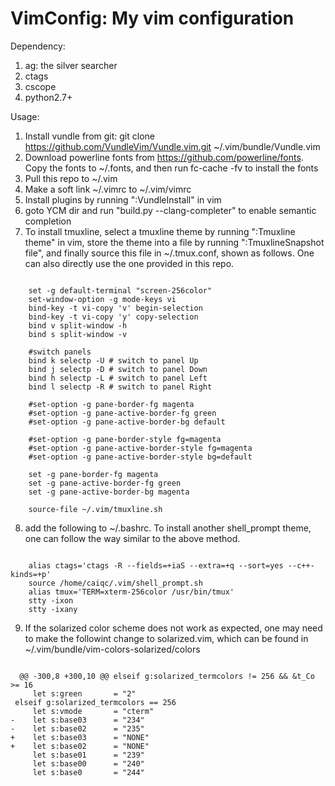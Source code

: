 # VimConfig: My vim configuration

Dependency:
  1. ag: the silver searcher 
  2. ctags
  3. cscope
  4. python2.7+


Usage:
  1. Install vundle from git: git clone https://github.com/VundleVim/Vundle.vim.git ~/.vim/bundle/Vundle.vim
  2. Download powerline fonts from https://github.com/powerline/fonts. Copy the fonts to ~/.fonts, and then run fc-cache -fv to install the fonts
  3. Pull this repo to ~/.vim 
  4. Make a soft link ~/.vimrc to ~/.vim/vimrc 
  5. Install plugins by running ":VundleInstall" in vim
  6. goto YCM dir and run "build.py --clang-completer" to enable semantic completion
  7. To install tmuxline, select a tmuxline theme by running ":Tmuxline theme" in vim, store the theme into a file by running ":TmuxlineSnapshot file", and finally source this file in ~/.tmux.conf, shown as follows. One can also directly use the one provided in this repo.
<pre><code>
    set -g default-terminal "screen-256color"
    set-window-option -g mode-keys vi
    bind-key -t vi-copy 'v' begin-selection
    bind-key -t vi-copy 'y' copy-selection
    bind v split-window -h
    bind s split-window -v
    
    #switch panels
    bind k selectp -U # switch to panel Up
    bind j selectp -D # switch to panel Down 
    bind h selectp -L # switch to panel Left
    bind l selectp -R # switch to panel Right
    
    #set-option -g pane-border-fg magenta
    #set-option -g pane-active-border-fg green
    #set-option -g pane-active-border-bg default
    
    #set-option -g pane-border-style fg=magenta
    #set-option -g pane-active-border-style fg=magenta
    #set-option -g pane-active-border-style bg=default
    
    set -g pane-border-fg magenta
    set -g pane-active-border-fg green
    set -g pane-active-border-bg magenta

    source-file ~/.vim/tmuxline.sh
</code></pre>
  8. add the following to ~/.bashrc. To install another shell_prompt theme, one can follow the way similar to the above method.
<pre><code>
    alias ctags='ctags -R --fields=+iaS --extra=+q --sort=yes --c++-kinds=+p'
    source /home/caiqc/.vim/shell_prompt.sh
    alias tmux='TERM=xterm-256color /usr/bin/tmux'
    stty -ixon
    stty -ixany
</code></pre>
  9. If the solarized color scheme does not work as expected, one may need to make the followint change to solarized.vim, which can be found in ~/.vim/bundle/vim-colors-solarized/colors
<pre><code>
  @@ -300,8 +300,10 @@ elseif g:solarized_termcolors != 256 && &t_Co >= 16
     let s:green       = "2"
 elseif g:solarized_termcolors == 256
     let s:vmode       = "cterm"
-    let s:base03      = "234"
-    let s:base02      = "235"
+    let s:base03      = "NONE"
+    let s:base02      = "NONE"
     let s:base01      = "239"
     let s:base00      = "240"
     let s:base0       = "244"
</code></pre>

